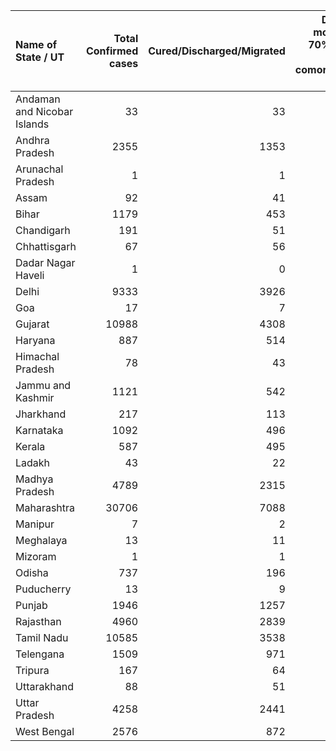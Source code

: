 | Name of State / UT          |   Total Confirmed cases |   Cured/Discharged/Migrated |   Deaths ( more than 70% cases due to comorbidities ) |
|:----------------------------|------------------------:|----------------------------:|------------------------------------------------------:|
| Andaman and Nicobar Islands |                      33 |                          33 |                                                     0 |
| Andhra Pradesh              |                    2355 |                        1353 |                                                    49 |
| Arunachal Pradesh           |                       1 |                           1 |                                                     0 |
| Assam                       |                      92 |                          41 |                                                     2 |
| Bihar                       |                    1179 |                         453 |                                                     7 |
| Chandigarh                  |                     191 |                          51 |                                                     3 |
| Chhattisgarh                |                      67 |                          56 |                                                     0 |
| Dadar Nagar Haveli          |                       1 |                           0 |                                                     0 |
| Delhi                       |                    9333 |                        3926 |                                                   129 |
| Goa                         |                      17 |                           7 |                                                     0 |
| Gujarat                     |                   10988 |                        4308 |                                                   625 |
| Haryana                     |                     887 |                         514 |                                                    13 |
| Himachal Pradesh            |                      78 |                          43 |                                                     3 |
| Jammu and Kashmir           |                    1121 |                         542 |                                                    12 |
| Jharkhand                   |                     217 |                         113 |                                                     3 |
| Karnataka                   |                    1092 |                         496 |                                                    36 |
| Kerala                      |                     587 |                         495 |                                                     4 |
| Ladakh                      |                      43 |                          22 |                                                     0 |
| Madhya Pradesh              |                    4789 |                        2315 |                                                   243 |
| Maharashtra                 |                   30706 |                        7088 |                                                  1135 |
| Manipur                     |                       7 |                           2 |                                                     0 |
| Meghalaya                   |                      13 |                          11 |                                                     1 |
| Mizoram                     |                       1 |                           1 |                                                     0 |
| Odisha                      |                     737 |                         196 |                                                     3 |
| Puducherry                  |                      13 |                           9 |                                                     1 |
| Punjab                      |                    1946 |                        1257 |                                                    32 |
| Rajasthan                   |                    4960 |                        2839 |                                                   126 |
| Tamil Nadu                  |                   10585 |                        3538 |                                                    74 |
| Telengana                   |                    1509 |                         971 |                                                    34 |
| Tripura                     |                     167 |                          64 |                                                     0 |
| Uttarakhand                 |                      88 |                          51 |                                                     1 |
| Uttar Pradesh               |                    4258 |                        2441 |                                                   104 |
| West Bengal                 |                    2576 |                         872 |                                                   232 |